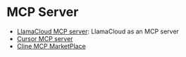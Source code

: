 

# MCP Server

- [LlamaCloud MCP server](https://github.com/run-llama/llamacloud-mcp): LlamaCloud as an MCP server
- [Cursor MCP server](https://cursor.directory/mcp)
- [Cline MCP MarketPlace](https://github.com/cline/mcp-marketplace)
